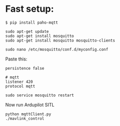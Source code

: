 Fast setup:
========================

```
$ pip install paho-mqtt
```

```
sudo apt-get update
sudo apt-get install mosquitto
sudo apt-get install mosquitto mosquitto-clients
```

```
sudo nano /etc/mosquitto/conf.d/myconfig.conf
```

Paste this:   
   
```
persistence false

# mqtt
listener 420
protocol mqtt

```
   
```     
sudo service mosquitto restart 
```

Now run Ardupilot SITL   

```     
python mqttClient.py
./mavlink_control
```
